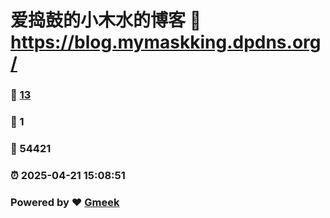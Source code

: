 # 爱捣鼓的小木水的博客 :link: https://blog.mymaskking.dpdns.org/ 
### :page_facing_up: [13](https://blog.mymaskking.dpdns.org//tag.html) 
### :speech_balloon: 1 
### :hibiscus: 54421 
### :alarm_clock: 2025-04-21 15:08:51 
### Powered by :heart: [Gmeek](https://github.com/Meekdai/Gmeek)
